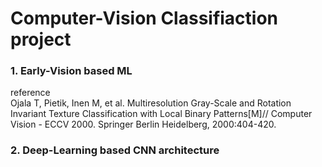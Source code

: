 # Computer-Vision Classifiaction project
### 1. Early-Vision based ML 
reference  
Ojala T, Pietik, Inen M, et al. Multiresolution Gray-Scale and Rotation Invariant Texture Classification with
Local Binary Patterns[M]// Computer Vision - ECCV 2000. Springer Berlin Heidelberg, 2000:404-420.


### 2. Deep-Learning based CNN architecture
